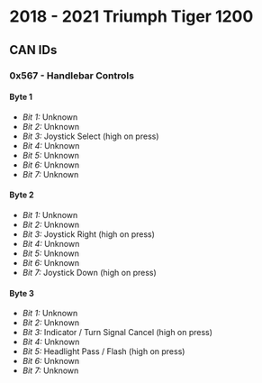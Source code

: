 # 2018 - 2021 Triumph Tiger 1200

## CAN IDs

### 0x567 - Handlebar Controls

#### Byte 1

- *Bit 1:* Unknown
- *Bit 2:* Unknown
- *Bit 3:* Joystick Select (high on press)
- *Bit 4:* Unknown
- *Bit 5:* Unknown
- *Bit 6:* Unknown
- *Bit 7:* Unknown

#### Byte 2

- *Bit 1:* Unknown
- *Bit 2:* Unknown
- *Bit 3:* Joystick Right (high on press)
- *Bit 4:* Unknown
- *Bit 5:* Unknown
- *Bit 6:* Unknown
- *Bit 7:* Joystick Down (high on press)

#### Byte 3

- *Bit 1:* Unknown
- *Bit 2:* Unknown
- *Bit 3:* Indicator / Turn Signal Cancel (high on press)
- *Bit 4:* Unknown
- *Bit 5:* Headlight Pass / Flash (high on press)
- *Bit 6:* Unknown
- *Bit 7:* Unknown